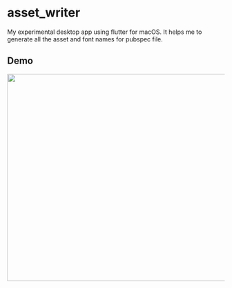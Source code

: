 # asset_writer

My experimental desktop app using flutter for macOS. It helps me to generate all the asset and font names for pubspec file.

## Demo

<img src="https://raw.githubusercontent.com/adar2378/asset_helper/master/demo.gif" width="640" height="480">

